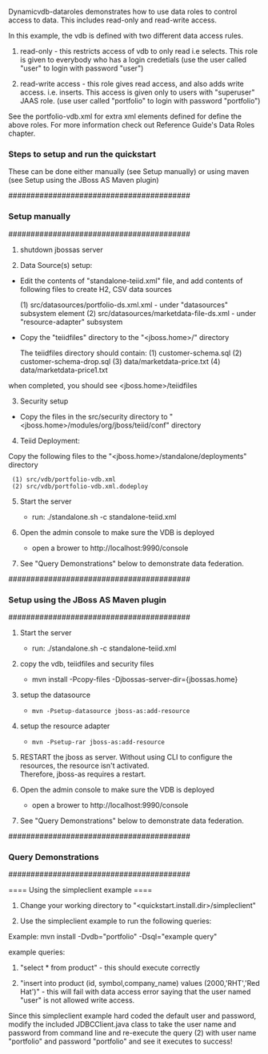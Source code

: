 Dynamicvdb-dataroles demonstrates how to use data roles to control access to data.  This
includes read-only and read-write access.

In this example, the vdb is defined with two different data access rules. 

1) read-only - this restricts access of vdb to only read i.e selects. This role is given to everybody who has a login 
credetials (use the user called "user" to login with password "user")

2) read-write access - this role gives read access, and also adds write access. i.e. inserts. This access is given only
to users with "superuser" JAAS role. (use user called "portfolio" to login with password "portfolio")

See the portfolio-vdb.xml for extra xml elements defined for define the above roles. For more information check out
Reference Guide's Data Roles chapter.


### Steps to setup and run the quickstart ###
These can be done either manually (see Setup manually) or using maven (see Setup using the JBoss AS Maven plugin) 


#########################################
### Setup manually
#########################################

1) shutdown jbossas server

2)  Data Source(s) setup:

- Edit the contents of "standalone-teiid.xml" file, and add contents of following files to create H2, CSV data sources

	(1) src/datasources/portfolio-ds.xml.xml - under "datasources" subsystem element
	(2) src/datasources/marketdata-file-ds.xml - under "resource-adapter" subsystem
	
- Copy the "teiidfiles" directory to the "<jboss.home>/" directory

	The teiidfiles directory should contain:
	(1) customer-schema.sql
	(2) customer-schema-drop.sql
	(3) data/marketdata-price.txt
	(4) data/marketdata-price1.txt
	
when completed, you should see <jboss.home>/teiidfiles

3)  Security setup

-  Copy the files in the src/security directory to "<jboss.home>/modules/org/jboss/teiid/conf" directory
	
4)  Teiid Deployment:

Copy the following files to the "<jboss.home>/standalone/deployments" directory

     (1) src/vdb/portfolio-vdb.xml
     (2) src/vdb/portfolio-vdb.xml.dodeploy


5)  Start the server

	*  run:  ./standalone.sh -c standalone-teiid.xml

6)  Open the admin console to make sure the VDB is deployed

	*  open a brower to http://localhost:9990/console 	

7)  See "Query Demonstrations" below to demonstrate data federation.


#########################################
### Setup using the JBoss AS Maven plugin
#########################################

1) Start the server

	*  run:  ./standalone.sh -c standalone-teiid.xml	

2) copy the vdb, teiidfiles and security files

	*  mvn install -Pcopy-files -Djbossas-server-dir={jbossas.home}
	
3) setup the datasource

    * `mvn -Psetup-datasource jboss-as:add-resource` 
	
4) setup the resource adapter

    * `mvn -Psetup-rar jboss-as:add-resource`
    
    	
5) RESTART the jboss as server.  Without using CLI to configure the resources, the resource isn't activated.  
		Therefore, jboss-as requires a restart.	

6)  Open the admin console to make sure the VDB is deployed

	*  open a brower to http://localhost:9990/console 	

7)  See "Query Demonstrations" below to demonstrate data federation.


#########################################
### Query Demonstrations
#########################################	

==== Using the simpleclient example ====

1) Change your working directory to "<quickstart.install.dir>/simpleclient"

2) Use the simpleclient example to run the following queries:

Example:   mvn install -Dvdb="portfolio" -Dsql="example query"



example queries:

1)	"select * from product" - this should execute correctly

2)	"insert into product (id, symbol,company_name) values (2000,'RHT','Red Hat')" - this will fail with data access error saying 
    that the user named "user" is not allowed write access.
    
Since this simpleclient example hard coded the default user and password, modify the included JDBCClient.java class 
to take the user name and password from command line and re-execute the query (2) with user name "portfolio" 
and password "portfolio" and see it executes to success! 


